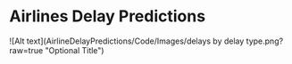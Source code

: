 # Airlines Delay Predictions


![Alt text](AirlineDelayPredictions/Code/Images/delays by delay type.png?raw=true "Optional Title")
